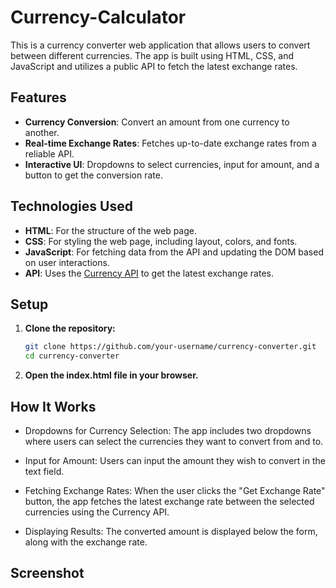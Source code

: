 # Currency-Calculator

This is a currency converter web application that allows users to convert between different currencies. The app is built using HTML, CSS, and JavaScript and utilizes a public API to fetch the latest exchange rates.

## Features

- **Currency Conversion**: Convert an amount from one currency to another.
- **Real-time Exchange Rates**: Fetches up-to-date exchange rates from a reliable API.
- **Interactive UI**: Dropdowns to select currencies, input for amount, and a button to get the conversion rate.

## Technologies Used

- **HTML**: For the structure of the web page.
- **CSS**: For styling the web page, including layout, colors, and fonts.
- **JavaScript**: For fetching data from the API and updating the DOM based on user interactions.
- **API**: Uses the [Currency API](https://github.com/fawazahmed0/currency-api) to get the latest exchange rates.

## Setup

1. **Clone the repository:**

   ```bash
   git clone https://github.com/your-username/currency-converter.git
   cd currency-converter
2. **Open the index.html file in your browser.**

## How It Works
- Dropdowns for Currency Selection: The app includes two dropdowns where users can select the currencies they want to convert from and to.

- Input for Amount: Users can input the amount they wish to convert in the text field.

- Fetching Exchange Rates: When the user clicks the "Get Exchange Rate" button, the app fetches the latest exchange rate between the selected currencies using the Currency API.

- Displaying Results: The converted amount is displayed below the form, along with the exchange rate.
  
## Screenshot
